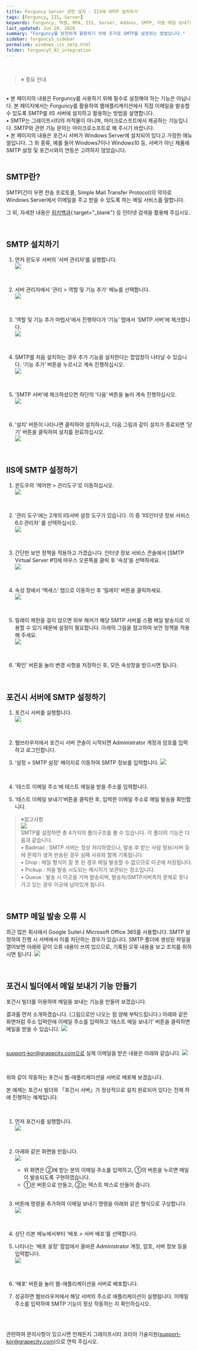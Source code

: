 ```yaml
---
title: Forguncy Server 관련 설치 - IIS에 SMTP 설치하기
tags: [Forguncy, IIS, Server]
keywords: Forguncy, 엑셀, RPA, IIS, Server, Addons, SMTP, 자동 메일 보내기
last_updated: Jun 20, 2020
summary: "Forguncy를 완전하게 활용하기 위해 추가로 SMTP를 설정하는 방법입니다."
sidebar: forguncy5_sidebar
permalink: windows_iis_smtp.html
folder: forguncy5_82_integration
---
```


<br />

> ※ 중요 안내<br />
  <br />
   • 본 페이지의 내용은 Forguncy를 사용하기 위해 필수로 설정해야 하는 기능은 아닙니다. 본 페이지에서는 Forguncy를 활용하여 웹애플리케이션에서 직접 이메일을 발송할 수 있도록 SMTP를 IIS 서버에 설치하고 활용하는 방법을 설명합니다.<br />
   • SMTP는 그레이프시티의 저작물이 아니며, 마이크로스프트에서 제공하는 기능입니다. SMTP와 관련 기능 문의는 마이크로소프트로 해 주시기 바랍니다.<br />
   • 본 페이지의 내용은 포건시 서버가 Windows Server에 설치되어 있다고 가정한 매뉴얼입니다. 그 외 종류, 예를 들어 Windows7이나 Windows10 등, 서버가 아닌 제품에 SMTP 설정 및 포건시와의 연동은 고려하지 않았습니다.<br />

<br />

<h2>SMTP란?</h2>
SMTP(간이 우편 전송 프로토콜, Simple Mail Transfer Protocol)의 약자로 Windows Server에서 이메일을 주고 받을 수 있도록 하는 메일 서비스를 말합니다.

그 외, 자세한 내용은 [위키백과](https://ko.wikipedia.org/wiki/%EA%B0%84%EC%9D%B4_%EC%9A%B0%ED%8E%B8_%EC%A0%84%EC%86%A1_%ED%94%84%EB%A1%9C%ED%86%A0%EC%BD%9C){:target="_blank"} 등 인터넷 검색을 활용해 주십시오.

<br />

<h2>SMTP 설치하기</h2>

1. 먼저 윈도우 서버의 ‘서버 관리자’를 실행합니다.<br />
    ![]({{site.url}}/images/forguncy5/smtp/windows_iissmtp_001.png)

    <br />

2. 서버 관리자에서 ‘관리 > 역할 및 기능 추가’ 메뉴를 선택합니다.<br />
    ![]({{site.url}}/images/forguncy5/smtp/windows_iissmtp_002.png)

    <br />

3. ‘역할 및 기능 추가 마법사’에서 진행하다가 ‘기능’ 탭에서 ‘SMTP 서버’에 체크합니다.<br />
    ![]({{site.url}}/images/forguncy5/smtp/windows_iissmtp_003.png)

    <br />

4. SMTP를 처음 설치하는 경우 추가 기능을 설치한다는 팝업창이 나타날 수 있습니다. ‘기능 추가’ 버튼을 누르시고 계속 진행하십시오.<br />
    ![]({{site.url}}/images/forguncy5/smtp/windows_iissmtp_004.png)

    <br />

5. ‘SMTP 서버’에 체크하셨으면 하단의 ‘다음’ 버튼을 눌러 계속 진행하십시오.<br />
    ![]({{site.url}}/images/forguncy5/smtp/windows_iissmtp_005.png)

    <br />

6. ‘설치’ 버튼이 나타나면 클릭하여 설치하시고, 다음 그림과 같이 설치가 종료되면 ‘닫기’ 버튼을 클릭하여 설치를 완료하십시오.<br />
    ![]({{site.url}}/images/forguncy5/smtp/windows_iissmtp_006.png)

    <br />

<h2>IIS에 SMTP 설정하기</h2>

1. 윈도우의 ‘제어판 > 관리도구’로 이동하십시오.<br />
    ![]({{site.url}}/images/forguncy5/smtp/windows_iissmtp_007.png)

    <br />

2. ‘관리 도구’에는 2개의 IIS서버 설정 도구가 있습니다. 이 중 ‘IIS인터넷 정보 서비스 6.0 관리자’ 를 선택하십시오.<br />
    ![]({{site.url}}/images/forguncy5/smtp/windows_iissmtp_008.png)

    <br />

3. 간단한 보안 정책을 적용하고 가겠습니다. 인터넷 정보 서비스 콘솔에서 [SMTP Virtual Server #1]에 마우스 오른쪽을 클릭 후 ‘속성’을 선택하세요.<br />
    ![]({{site.url}}/images/forguncy5/smtp/windows_iissmtp_009.png)

    <br />

4. 속성 창에서 ‘엑세스’ 탭으로 이동하신 후 ‘릴레이’ 버튼을 클릭하세요.<br />
    ![]({{site.url}}/images/forguncy5/smtp/windows_iissmtp_010.png)

    <br />

5. 릴레이 제한을 걸지 않으면 외부 해커가 해당 SMTP 서버를 스팸 메일 발송지로 이용할 수 있기 때문에 설정이 필요합니다. 아래의 그림을 참고하여 보안 정책을 적용해 주세요.<br />
    ![]({{site.url}}/images/forguncy5/smtp/windows_iissmtp_011.png)

    <br />

6. ‘확인’ 버튼을 눌러 변경 사항을 저장하신 후, 모든 속성창을 받으시면 됩니다.

    <br />

<h2>포건시 서버에 SMTP 설정하기</h2>

1. 포건시 서버를 실행합니다.<br />
    ![]({{site.url}}/images/forguncy5/smtp/windows_iissmtp_012.png)

    <br />

2. 웹브라우저에서 포건시 서버 콘솔이 시작되면 Administrator 계정과 암호를 입력하고 로그인합니다.<br />

3. ‘설정 > SMTP 설정’ 페이지로 이동하여 SMTP 정보를 입력합니다.
    ![]({{site.url}}/images/forguncy5/smtp/windows_iissmtp_013.png)

    <br />

4. ‘테스트 이메일 주소’에 테스트 메일을 받을 주소를 입력합니다.<br />

5. ‘테스트 이메일 보내기’버튼을 클릭한 후, 입력한 이메일 주소로 메일 발송을 확인합니다.<br />

> ※참고사항<br />
  ![]({{site.url}}/images/forguncy5/smtp/windows_iissmtp_014.png)<br />
  SMTP를 설정하면 총 4가지의 폴더구조를 볼 수 있습니다. 각 폴더의 기능은 다음과 같습니다.<br />
  • Badmail : SMTP 서버는 정상 처리하였으나, 발송 후 받는 사람 정보/서버 등에 문제가 생겨 반송된 경우 실패 사유와 함께 기록됩니다.<br />
  • Drop : 메일 형식이 잘 못 된 경우 메일 발송할 수 없으므로 이곳에 저장됩니다.<br />
  • Pickup : 처음 발송 시도되는 메시지가 보관되는 장소입니다.<br />
  • Queue : 발송 시 이곳을 거쳐 발송되며, 발송자/SMTP서버측의 문제로 못나가고 있는 경우 이곳에 남아있게 됩니다.<br />

  <br />

<h2>SMTP 메일 발송 오류 시</h2>

  최근 많은 회사에서 Google Suite나 Microsoft Office 365를 사용합니다. SMTP 설정하여 진행 시 서버에서 이를 차단하는 경우가 있습니다. SMTP 폴더에 생성된 파일을 열어보면 아래와 같이 오류 내용이 쓰여 있으므로, 기록된 오류 내용을 보고 조치를 취하시면 됩니다.
  ![]({{site.url}}/images/forguncy5/smtp/windows_iissmtp_015.png)

  <br />

<h2>포건시 빌더에서 메일 보내기 기능 만들기</h2>

  포건시 빌더를 이용하여 메일을 보내는 기능을 만들어 보겠습니다. 

  결과를 먼저 소개하겠습니다. (그림으로만 나오는 점 양해 부탁드립니다.) 아래와 같은 화면처럼 주소 입력란에 이메일 주소를 입력하고 ‘테스트 메일 보내기’ 버튼을 클릭하면 메일을 받을 수 있습니다.
  ![]({{site.url}}/images/forguncy5/smtp/windows_iissmtp_019.png)

  <br />
  
  support-kor@grapecity.com으로 실제 이메일을 받은 내용은 아래와 같습니다.
  ![]({{site.url}}/images/forguncy5/smtp/windows_iissmtp_016.png)

  <br />

  위와 같이 작동하는 포건시 웹-애플리케이션을 서버로 배포해 보겠습니다.<br />
  
  본 예제는 포건시 빌더와 「포건시 서버」가 정상적으로 설치 완료되어 있다는 전제 하에 진행하는 예제입니다.<br />

  <br />

  1. 먼저 포건시를 실행합니다.<br />
      ![]({{site.url}}/images/forguncy5/smtp/windows_iissmtp_017.png)

      <br />

  2. 아래와 같은 화면을 만듭니다.<br />
      ![]({{site.url}}/images/forguncy5/smtp/windows_iissmtp_020.png)

      * 위 화면은 ②에 받는 분의 이메일 주소를 입력하고, ①의 버튼을 누르면 메일이 발송되도록 구현하였습니다.
      * ①은 버튼으로 만들고, ②는 텍스트 박스로 만들어 줍니다.

      <br />

  3. 버튼에 명령을 추가하여 이메일 보내기 명령을 아래와 같은 형식으로 구성합니다.<br />
      ![]({{site.url}}/images/forguncy5/smtp/windows_iissmtp_021.png)

      <br />

  3. 상단 리본 메뉴에서부터 ‘배포 > 서버 배포’를 선택합니다. <br />

  4. 나타나는 ‘배포 설정’ 팝업에서 올바른 Administrator 계정, 암호, 서버 정보 등을 입력합니다.<br />
      ![]({{site.url}}/images/forguncy5/smtp/windows_iissmtp_018.png)

      <br />

  5. ‘배포’ 버튼을 눌러 웹-애플리케이션을 서버로 배포합니다. <br />

  6. 성공하면 웹브라우저에서 해당 서버의 주소로 애플리케이션이 실행됩니다. 이메일 주소를 입력하여 SMTP 기능이 정상 작동하는 지 확인하십시오.<br />

<br /><br />

관련하여 문의사항이 있으시면 언제든지 그레이프시티 코리아 기술지원(support-kor@grapecity.com)으로 연락 주십시오.

<br /><br />
